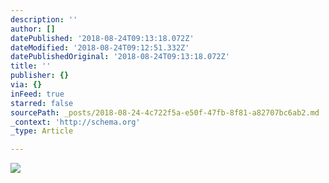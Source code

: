 ```yaml
---
description: ''
author: []
datePublished: '2018-08-24T09:13:18.072Z'
dateModified: '2018-08-24T09:12:51.332Z'
datePublishedOriginal: '2018-08-24T09:13:18.072Z'
title: ''
publisher: {}
via: {}
inFeed: true
starred: false
sourcePath: _posts/2018-08-24-4c722f5a-e50f-47fb-8f81-a82707bc6ab2.md
_context: 'http://schema.org'
_type: Article

---
```

![](https://the-grid-user-content.s3-us-west-2.amazonaws.com/c5d35d5f-9c90-41da-953f-88f4ed5e56a6.jpg)